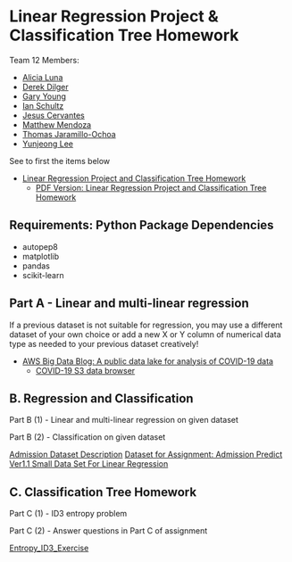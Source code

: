 # Linear Regression Project & Classification Tree Homework

Team 12 Members:

- [Alicia Luna](https://github.com/aluna4)
- [Derek Dilger](https://github.com/derekdilger)
- [Gary Young](https://github.com/garyyoungcsc)
- [Ian Schultz](https://github.com/Ian-Sanity)
- [Jesus Cervantes](https://github.com/Jescer3)
- [Matthew Mendoza](https://github.com/matt2ology)
- [Thomas Jaramillo-Ochoa](https://github.com/tjaramillo452329)
- [Yunjeong Lee](https://github.com/yunjeongiya)

See to first the items below

- [Linear Regression Project and Classification Tree Homework](linear_regression_project_and_classification_tree_homework.md)
  - [PDF Version: Linear Regression Project and Classification Tree Homework](linear_regression_project_and_classification_tree_homework.pdf)

## Requirements: Python Package Dependencies

- autopep8
- matplotlib
- pandas
- scikit-learn

## Part A - Linear and multi-linear regression

If a previous dataset is not suitable for regression, you may use a different
dataset of your own choice or add a new X or Y column of numerical data type as
needed to your previous dataset creatively!

- [AWS Big Data Blog: A public data lake for analysis of COVID-19 data](https://aws.amazon.com/blogs/big-data/a-public-data-lake-for-analysis-of-covid-19-data/)
  - [COVID-19 S3 data browser](https://covid19-lake.s3.us-east-2.amazonaws.com/databrowser.html)

## B. Regression and Classification

Part B (1) - Linear and multi-linear regression on given dataset

Part B (2) - Classification on given dataset

[Admission Dataset Description](admission_dataset_description.pdf)
[Dataset for Assignment: Admission Predict Ver1.1 Small Data Set For Linear Regression](data/admission_predict_ver1.1_small_data_set_for_linear_regression.csv)

## C. Classification Tree Homework

Part C (1) - ID3 entropy problem

Part C (2) - Answer questions in Part C of assignment

[Entropy_ID3_Exercise](Entropy_ID3_Exercise.pdf)
